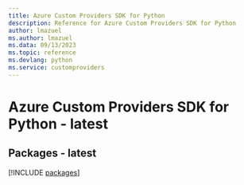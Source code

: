 ```yaml
---
title: Azure Custom Providers SDK for Python
description: Reference for Azure Custom Providers SDK for Python
author: lmazuel
ms.author: lmazuel
ms.data: 09/13/2023
ms.topic: reference
ms.devlang: python
ms.service: customproviders
---
```

# Azure Custom Providers SDK for Python - latest
## Packages - latest
[!INCLUDE [packages](custom-providers-index.md)]